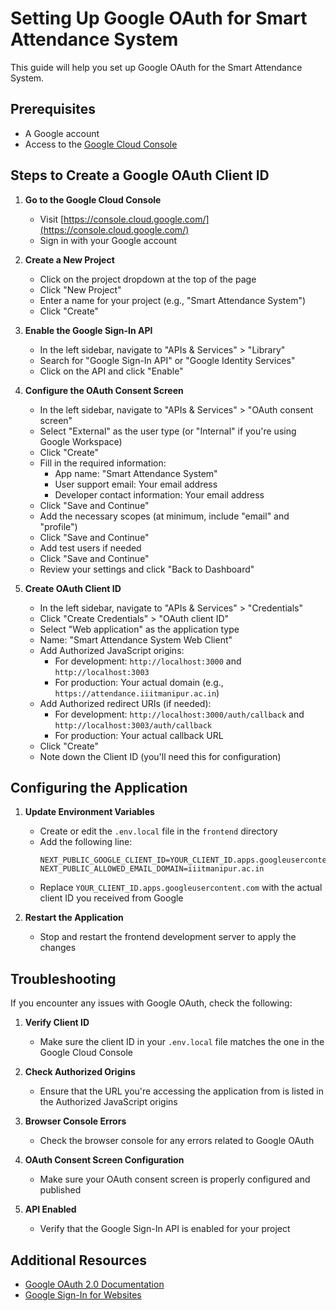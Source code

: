 # Setting Up Google OAuth for Smart Attendance System

This guide will help you set up Google OAuth for the Smart Attendance System.

## Prerequisites

- A Google account
- Access to the [Google Cloud Console](https://console.cloud.google.com/)

## Steps to Create a Google OAuth Client ID

1. **Go to the Google Cloud Console**
   - Visit [https://console.cloud.google.com/](https://console.cloud.google.com/)
   - Sign in with your Google account

2. **Create a New Project**
   - Click on the project dropdown at the top of the page
   - Click "New Project"
   - Enter a name for your project (e.g., "Smart Attendance System")
   - Click "Create"

3. **Enable the Google Sign-In API**
   - In the left sidebar, navigate to "APIs & Services" > "Library"
   - Search for "Google Sign-In API" or "Google Identity Services"
   - Click on the API and click "Enable"

4. **Configure the OAuth Consent Screen**
   - In the left sidebar, navigate to "APIs & Services" > "OAuth consent screen"
   - Select "External" as the user type (or "Internal" if you're using Google Workspace)
   - Click "Create"
   - Fill in the required information:
     - App name: "Smart Attendance System"
     - User support email: Your email address
     - Developer contact information: Your email address
   - Click "Save and Continue"
   - Add the necessary scopes (at minimum, include "email" and "profile")
   - Click "Save and Continue"
   - Add test users if needed
   - Click "Save and Continue"
   - Review your settings and click "Back to Dashboard"

5. **Create OAuth Client ID**
   - In the left sidebar, navigate to "APIs & Services" > "Credentials"
   - Click "Create Credentials" > "OAuth client ID"
   - Select "Web application" as the application type
   - Name: "Smart Attendance System Web Client"
   - Add Authorized JavaScript origins:
     - For development: `http://localhost:3000` and `http://localhost:3003`
     - For production: Your actual domain (e.g., `https://attendance.iiitmanipur.ac.in`)
   - Add Authorized redirect URIs (if needed):
     - For development: `http://localhost:3000/auth/callback` and `http://localhost:3003/auth/callback`
     - For production: Your actual callback URL
   - Click "Create"
   - Note down the Client ID (you'll need this for configuration)

## Configuring the Application

1. **Update Environment Variables**
   - Create or edit the `.env.local` file in the `frontend` directory
   - Add the following line:
     ```
     NEXT_PUBLIC_GOOGLE_CLIENT_ID=YOUR_CLIENT_ID.apps.googleusercontent.com
     NEXT_PUBLIC_ALLOWED_EMAIL_DOMAIN=iiitmanipur.ac.in
     ```
   - Replace `YOUR_CLIENT_ID.apps.googleusercontent.com` with the actual client ID you received from Google

2. **Restart the Application**
   - Stop and restart the frontend development server to apply the changes

## Troubleshooting

If you encounter any issues with Google OAuth, check the following:

1. **Verify Client ID**
   - Make sure the client ID in your `.env.local` file matches the one in the Google Cloud Console

2. **Check Authorized Origins**
   - Ensure that the URL you're accessing the application from is listed in the Authorized JavaScript origins

3. **Browser Console Errors**
   - Check the browser console for any errors related to Google OAuth

4. **OAuth Consent Screen Configuration**
   - Make sure your OAuth consent screen is properly configured and published

5. **API Enabled**
   - Verify that the Google Sign-In API is enabled for your project

## Additional Resources

- [Google OAuth 2.0 Documentation](https://developers.google.com/identity/protocols/oauth2)
- [Google Sign-In for Websites](https://developers.google.com/identity/sign-in/web/sign-in)
